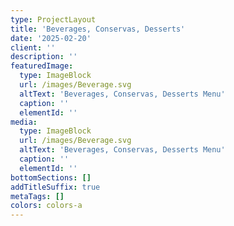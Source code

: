 ```yaml
---
type: ProjectLayout
title: 'Beverages, Conservas, Desserts'
date: '2025-02-20'
client: ''
description: ''
featuredImage:
  type: ImageBlock
  url: /images/Beverage.svg
  altText: 'Beverages, Conservas, Desserts Menu'
  caption: ''
  elementId: ''
media:
  type: ImageBlock
  url: /images/Beverage.svg
  altText: 'Beverages, Conservas, Desserts Menu'
  caption: ''
  elementId: ''
bottomSections: []
addTitleSuffix: true
metaTags: []
colors: colors-a
---
```

